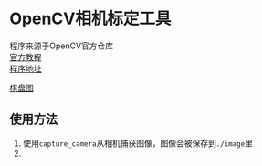 # OpenCV相机标定工具

程序来源于OpenCV官方仓库  
[官方教程](https://docs.opencv.org/4.x/d4/d94/tutorial_camera_calibration.html)  
[程序地址](https://github.com/opencv/opencv/blob/4.x/samples/cpp/tutorial_code/calib3d/camera_calibration/camera_calibration.cpp)  

[棋盘图](https://docs.opencv.org/4.x/pattern.png)

## 使用方法
1. 使用`capture_camera`从相机捕获图像，图像会被保存到`./image`里
2. 
